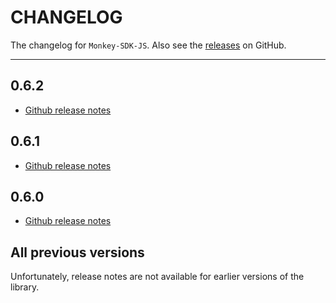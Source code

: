 # CHANGELOG

The changelog for `Monkey-SDK-JS`. Also see the [releases](https://github.com/Criptext/Monkey-SDK-JS/releases) on GitHub.

--------------------------------------

0.6.2
-----

- [Github release notes](https://github.com/Criptext/Monkey-SDK-JS/tag/0.6.2)

0.6.1
-----

- [Github release notes](https://github.com/Criptext/Monkey-SDK-JS/tag/0.6.1)

0.6.0
-----

- [Github release notes](https://github.com/Criptext/Monkey-SDK-JS/tag/0.6.0)

All previous versions
---------------------

Unfortunately, release notes are not available for earlier versions of the library.
